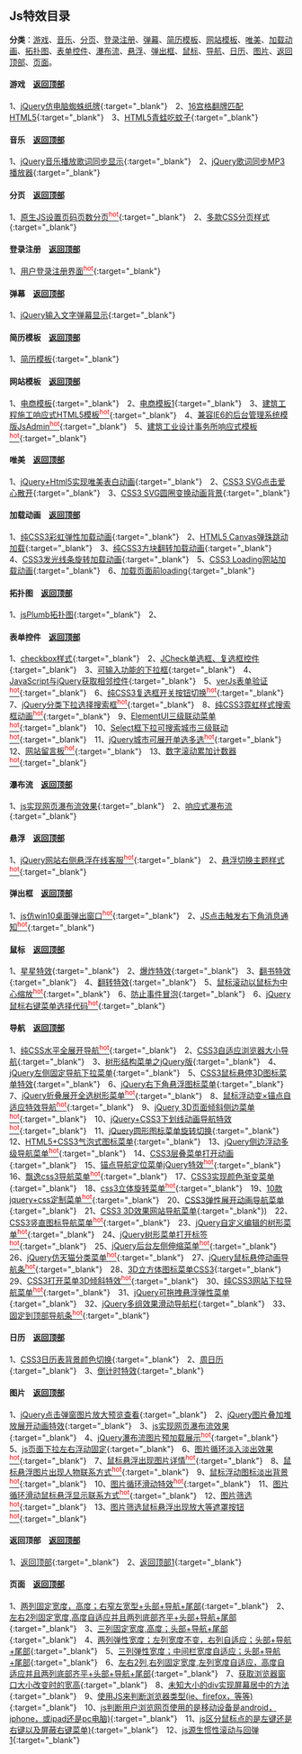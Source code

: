 ## <label id="top">Js特效目录</label>
**分类**：[游戏](#game)、[音乐](#songs)、[分页](#pagination)、[登录注册](#login)、[弹幕](#barrage)、[简历模板](#resume)、[网站模板](#webside)、[唯美](#confession)、[加载动画](#loading)、[拓扑图](#topodemo)、[表单控件](#form)、[瀑布流](#waterfalls)、[悬浮](#suspension)、[弹出框](#message)、[鼠标](#mouse)、[导航](#navigation)、[日历](#calendar)、[图片](#image)、[返回顶部](#totop)、[页面](#page)。
#### <label id="game">游戏</label>&emsp;[返回顶部](#top)
1、[jQuery仿电脑蜘蛛纸牌](https://stern188.github.io/js_effects/game/index.html){:target="_blank"}&emsp;2、[16宫格翻牌匹配HTML5](https://stern188.github.io/js_effects/game1/index.html){:target="_blank"}&emsp;3、[HTML5青蛙吃蚊子](https://stern188.github.io/js_effects/game2/index.html){:target="_blank"}
#### <label id="songs">音乐</label>&emsp;[返回顶部](#top)
1、[jQuery音乐播放歌词同步显示](https://stern188.github.io/js_effects/songs/index.html){:target="_blank"}&emsp;2、[jQuery歌词同步MP3播放器](https://stern188.github.io/js_effects/songs1/index.html){:target="_blank"}
#### <label id="pagination">分页</label>&emsp;[返回顶部](#top)
1、[原生JS设置页码页数分页<sup style="color:red;">hot</sup>](https://stern188.github.io/js_effects/pagination/index.html){:target="_blank"}&emsp;2、[多款CSS分页样式](https://stern188.github.io/js_effects/pagination1/index.html){:target="_blank"}
#### <label id="login">登录注册</label>&emsp;[返回顶部](#top)
1、[用户登录注册界面<sup style="color:red;">hot</sup>](https://stern188.github.io/js_effects/login/index.html){:target="_blank"}
#### <label id="barrage">弹幕</label>&emsp;[返回顶部](#top)
1、[jQuery输入文字弹幕显示](https://stern188.github.io/js_effects/barrage/index.html){:target="_blank"}
#### <label id="resume">简历模板</label>&emsp;[返回顶部](#top)
1、[简历模板](https://stern188.github.io/js_effects/resume/index.html){:target="_blank"}
#### <label id="webside">网站模板</label>&emsp;[返回顶部](#top)
1、[电商模板](https://stern188.github.io/js_effects/webside/index.html){:target="_blank"}&emsp;2、[电商模板1](https://stern188.github.io/js_effects/webside1/index.html){:target="_blank"}&emsp;3、[建筑工程施工响应式HTML5模板<sup style="color:red;">hot</sup>](https://stern188.github.io/js_effects/webside2/index.html){:target="_blank"}&emsp;4、[兼容IE6的后台管理系统模版JsAdmin<sup style="color:red;">hot</sup>](https://stern188.github.io/js_effects/webside3/index.html){:target="_blank"}&emsp;5、[建筑工业设计事务所响应式模板<sup style="color:red;">hot</sup>](https://stern188.github.io/js_effects/webside4/index.html){:target="_blank"}
#### <label id="confession">唯美</label>&emsp;[返回顶部](#top)
1、[jQuery+Html5实现唯美表白动画](https://stern188.github.io/js_effects/confession/index.html){:target="_blank"}&emsp;2、[CSS3 SVG点击爱心散开](https://stern188.github.io/js_effects/confession1/index.html){:target="_blank"}&emsp;3、[CSS3 SVG圆圈变换动画背景](https://stern188.github.io/js_effects/confession2/index.html){:target="_blank"}
#### <label id="loading">加载动画</label>&emsp;[返回顶部](#top)
1、[纯CSS3彩虹弹性加载动画](https://stern188.github.io/js_effects/loading/index.html){:target="_blank"}&emsp;2、[HTML5 Canvas弹珠跳动加载](https://stern188.github.io/js_effects/loading1/index.html){:target="_blank"}&emsp;3、[纯CSS3方块翻转加载动画](https://stern188.github.io/js_effects/loading2/index.html){:target="_blank"}&emsp;4、[CSS3发光线条旋转加载动画](https://stern188.github.io/js_effects/loading3/index.html){:target="_blank"}&emsp;5、[CSS3 Loading网站加载动画](https://stern188.github.io/js_effects/loading4/index.html){:target="_blank"}&emsp;6、[加载页面前loading](https://stern188.github.io/js_effects/loading5/index.html){:target="_blank"}
#### <label id="topodemo">拓扑图</label>&emsp;[返回顶部](#top)
1、[jsPlumb拓扑图](https://stern188.github.io/js_effects/topology/topodemo/index.html){:target="_blank"}&emsp;2、
#### <label id="form">表单控件</label>&emsp;[返回顶部](#top)
1、[checkbox样式](https://stern188.github.io/js_effects/form/index.html){:target="_blank"}&emsp;2、[JCheck单选框、复选框控件](https://stern188.github.io/js_effects/form1/index.html){:target="_blank"}&emsp;3、[可输入功能的下拉框](https://stern188.github.io/js_effects/form2/index.html){:target="_blank"}&emsp;4、[JavaScript与jQuery获取相邻控件](https://stern188.github.io/js_effects/form3/index.html){:target="_blank"}&emsp;5、[verJs表单验证<sup style="color:red;">hot</sup>](https://stern188.github.io/js_effects/form4/index.html){:target="_blank"}&emsp;6、[纯CSS3复选框开关按钮切换<sup style="color:red;">hot</sup>](https://stern188.github.io/js_effects/form5/index.html){:target="_blank"}&emsp;7、[jQuery分类下拉选择搜索框<sup style="color:red;">hot</sup>](https://stern188.github.io/js_effects/form6/index.html){:target="_blank"}&emsp;8、[纯CSS3霓虹样式搜索框动画<sup style="color:red;">hot</sup>](https://stern188.github.io/js_effects/form7/index.html){:target="_blank"}&emsp;9、[ElementUI三级联动菜单<sup style="color:red;">hot</sup>](https://stern188.github.io/js_effects/form8/index.html){:target="_blank"}&emsp;10、[Select框下拉可搜索城市三级联动<sup style="color:red;">hot</sup>](https://stern188.github.io/js_effects/form9/index.html){:target="_blank"}&emsp;11、[jQuery城市可展开单选多选<sup style="color:red;">hot</sup>](https://stern188.github.io/js_effects/form10/index.html){:target="_blank"}&emsp;12、[网站留言板<sup style="color:red;">hot</sup>](https://stern188.github.io/js_effects/form11/index.html){:target="_blank"}&emsp;13、[数字滚动累加计数器<sup style="color:red;">hot</sup>](https://stern188.github.io/js_effects/form12/index.html){:target="_blank"}
#### <label id="waterfalls">瀑布流</label>&emsp;[返回顶部](#top)
1、[js实现网页瀑布流效果](https://stern188.github.io/js_effects/waterfalls/index.html){:target="_blank"}&emsp;2、[响应式瀑布流](https://stern188.github.io/js_effects/waterfalls1/index.html){:target="_blank"}
#### <label id="suspension">悬浮</label>&emsp;[返回顶部](#top)
1、[jQuery网站右侧悬浮在线客服<sup style="color:red;">hot</sup>](https://stern188.github.io/js_effects/suspension/index.html){:target="_blank"}&emsp;2、[悬浮切换主题样式<sup style="color:red;">hot</sup>](https://stern188.github.io/js_effects/suspension1/index.html){:target="_blank"}
#### <label id="message">弹出框</label>&emsp;[返回顶部](#top)
1、[js仿win10桌面弹出窗口<sup style="color:red;">hot</sup>](https://stern188.github.io/js_effects/message/index.html){:target="_blank"}&emsp;2、[JS点击触发右下角消息通知<sup style="color:red;">hot</sup>](https://stern188.github.io/js_effects/message1/index.html){:target="_blank"}
#### <label id="mouse">鼠标</label>&emsp;[返回顶部](#top)
1、[星星特效](https://stern188.github.io/js_effects/mouse/index.html){:target="_blank"}&emsp;2、[爆炸特效](https://stern188.github.io/js_effects/mouse1/index.html){:target="_blank"}&emsp;3、[翻书特效](https://stern188.github.io/js_effects/mouse2/index.html){:target="_blank"}&emsp;4、[翻转特效](https://stern188.github.io/js_effects/mouse3/index.html){:target="_blank"}&emsp;5、[鼠标滚动以鼠标为中心缩放<sup style="color:red;">hot</sup>](https://stern188.github.io/js_effects/mouse4/index.html){:target="_blank"}&emsp;6、[防止事件冒泡](https://stern188.github.io/js_effects/mouse5/index.html){:target="_blank"}&emsp;6、[jQuery鼠标右键菜单选择代码<sup style="color:red;">hot</sup>](https://stern188.github.io/js_effects/mouse6/index.html){:target="_blank"}
#### <label id="navigation">导航</label>&emsp;[返回顶部](#top)
1、[纯CSS水平全展开导航<sup style="color:red;">hot</sup>](https://stern188.github.io/js_effects/navigation/index.html){:target="_blank"}&emsp;2、[CSS3自适应浏览器大小导航](https://stern188.github.io/js_effects/navigation1/index.html){:target="_blank"}&emsp;3、[树形结构菜单之jQuery版](https://stern188.github.io/js_effects/navigation2/index.html){:target="_blank"}&emsp;4、[jQuery左侧固定导航下拉菜单](https://stern188.github.io/js_effects/navigation3/index.html){:target="_blank"}&emsp;5、[CSS3鼠标悬停3D图标菜单特效](https://stern188.github.io/js_effects/navigation4/index.html){:target="_blank"}&emsp;6、[jQuery右下角悬浮图标菜单](https://stern188.github.io/js_effects/navigation5/index.html){:target="_blank"}&emsp;7、[jQuery折叠展开全选树形菜单<sup style="color:red;">hot</sup>](https://stern188.github.io/js_effects/navigation6/index.html){:target="_blank"}&emsp;8、[鼠标浮动变×锚点自适应特效导航<sup style="color:red;">hot</sup>](https://stern188.github.io/js_effects/navigation7/index.html){:target="_blank"}&emsp;9、[jQuery 3D页面倾斜侧边菜单<sup style="color:red;">hot</sup>](https://stern188.github.io/js_effects/navigation8/index.html){:target="_blank"}&emsp;10、[jQuery+CSS3下划线动画导航特效<sup style="color:red;">hot</sup>](https://stern188.github.io/js_effects/navigation9/index.html){:target="_blank"}&emsp;11、[jQuery圆形图标菜单旋转切换](https://stern188.github.io/js_effects/navigation10/index.html){:target="_blank"}&emsp;12、[HTML5+CSS3气泡式图标菜单](https://stern188.github.io/js_effects/navigation11/index.html){:target="_blank"}&emsp;13、[jQuery侧边浮动多级导航菜单<sup style="color:red;">hot</sup>](https://stern188.github.io/js_effects/navigation12/index.html){:target="_blank"}&emsp;14、[CSS3层叠菜单打开动画](https://stern188.github.io/js_effects/navigation13/index.html){:target="_blank"}&emsp;15、[锚点导航定位菜单jQuery特效<sup style="color:red;">hot</sup>](https://stern188.github.io/js_effects/navigation14/index.html){:target="_blank"}&emsp;16、[飘逸css3导航菜单<sup style="color:red;">hot</sup>](https://stern188.github.io/js_effects/navigation15/index.html){:target="_blank"}&emsp;17、[CSS3实现颜色渐变菜单](https://stern188.github.io/js_effects/navigation16/index.html){:target="_blank"}&emsp;18、[css3立体旋转菜单<sup style="color:red;">hot</sup>](https://stern188.github.io/js_effects/navigation17/index.html){:target="_blank"}&emsp;19、[10款jquery+css定制菜单<sup style="color:red;">hot</sup>](https://stern188.github.io/js_effects/navigation18/index.html){:target="_blank"}&emsp;20、[CSS3弹性展开动画导航菜单](https://stern188.github.io/js_effects/navigation19/index.html){:target="_blank"}&emsp;21、[CSS3 3D效果网站导航菜单](https://stern188.github.io/js_effects/navigation20/index.html){:target="_blank"})&emsp;22、[CSS3竖直图标导航菜单<sup style="color:red;">hot</sup>](https://stern188.github.io/js_effects/navigation21/index.html){:target="_blank"}&emsp;23、[jQuery自定义编辑的树形菜单<sup style="color:red;">hot</sup>](https://stern188.github.io/js_effects/navigation22/index.html){:target="_blank"}&emsp;24、[jQuery树形菜单打开标签<sup style="color:red;">hot</sup>](https://stern188.github.io/js_effects/navigation23/index.html){:target="_blank"}&emsp;25、[jQuery后台左侧伸缩菜单<sup style="color:red;">hot</sup>](https://stern188.github.io/js_effects/navigation24/index.html){:target="_blank"}&emsp;26、[jQuery仿天猫分类菜单<sup style="color:red;">hot</sup>](https://stern188.github.io/js_effects/navigation25/index.html){:target="_blank"}&emsp;27、[jQuery鼠标悬停动画导航条<sup style="color:red;">hot</sup>](https://stern188.github.io/js_effects/navigation26/index.html){:target="_blank"}&emsp;28、[3D立方体图标菜单CSS3](https://stern188.github.io/js_effects/navigation27/index.html){:target="_blank"}&emsp;29、[CSS3打开菜单3D倾斜特效<sup style="color:red;">hot</sup>](https://stern188.github.io/js_effects/navigation28/index.html){:target="_blank"}&emsp;30、[纯CSS3网站下拉导航菜单<sup style="color:red;">hot</sup>](https://stern188.github.io/js_effects/navigation29/index.html){:target="_blank"}&emsp;31、[jQuery可拖拽悬浮弹性菜单](https://stern188.github.io/js_effects/navigation30/index.html){:target="_blank"}&emsp;32、[jQuery多组效果滑动导航栏](https://stern188.github.io/js_effects/navigation31/index.html){:target="_blank"}&emsp;33、[固定到顶部导航条<sup style="color:red;">hot</sup>](https://stern188.github.io/js_effects/navigation32/index.html){:target="_blank"}
#### <label id="calendar">日历</label>&emsp;[返回顶部](#top)
1、[CSS3日历表背景颜色切换](https://stern188.github.io/js_effects/time/index.html){:target="_blank"}&emsp;2、[周日历](https://stern188.github.io/js_effects/time1/index.html){:target="_blank"}&emsp;3、[倒计时特效](https://stern188.github.io/js_effects/time2/index.html){:target="_blank"}
#### <label id="image">图片</label>&emsp;[返回顶部](#top)
1、[jQuery点击弹窗图片放大预览查看](https://stern188.github.io/js_effects/image/index.html){:target="_blank"}&emsp;2、[jQuery图片叠加堆放展开动画特效](https://stern188.github.io/js_effects/image1/index.html){:target="_blank"}&emsp;3、[js实现网页瀑布流效果](https://stern188.github.io/js_effects/waterfalls/index.html){:target="_blank"}&emsp;4、[jQuery瀑布流图片预加载展示<sup style="color:red;">hot</sup>](https://stern188.github.io/js_effects/image2/index.html){:target="_blank"}&emsp;5、[js页面下拉左右浮动固定](https://stern188.github.io/js_effects/image3/index.html){:target="_blank"}&emsp;6、[图片循环淡入淡出效果<sup style="color:red;">hot</sup>](https://stern188.github.io/js_effects/image4/index.html){:target="_blank"}&emsp;7、[鼠标悬浮出现图片详情<sup style="color:red;">hot</sup>](https://stern188.github.io/js_effects/image5/index.html){:target="_blank"}&emsp;8、[鼠标悬浮图片出现人物联系方式<sup style="color:red;">hot</sup>](https://stern188.github.io/js_effects/image6/index.html){:target="_blank"}&emsp;9、[鼠标浮动图标淡出背景<sup style="color:red;">hot</sup>](https://stern188.github.io/js_effects/image7/index.html){:target="_blank"}&emsp;10、[图片循环滑动特效<sup style="color:red;">hot</sup>](https://stern188.github.io/js_effects/image8/index.html){:target="_blank"}&emsp;11、[图片循环滑动鼠标悬浮显示联系方式<sup style="color:red;">hot</sup>](https://stern188.github.io/js_effects/image9/index.html){:target="_blank"}&emsp;12、[图片筛选<sup style="color:red;">hot</sup>](https://stern188.github.io/js_effects/image10/index.html){:target="_blank"}&emsp;13、[图片筛选鼠标悬浮出现放大等遮罩按钮<sup style="color:red;">hot</sup>](https://stern188.github.io/js_effects/image11/index.html){:target="_blank"}
#### <label id="totop">返回顶部</label>&emsp;[返回顶部](#top)
1、[返回顶部](https://stern188.github.io/js_effects/top/index.html){:target="_blank"}&emsp;2、[返回顶部1](https://stern188.github.io/js_effects/top1/index.html){:target="_blank"}
#### <label id="page">页面</label>&emsp;[返回顶部](#top)
1、[两列固定宽度，高度；右窄左宽型+头部+导航+尾部](https://stern188.github.io/js_effects/page/index.html){:target="_blank"}&emsp;2、[左右2列固定宽度,高度自适应并且两列底部齐平+头部+导航+尾部](https://stern188.github.io/js_effects/page1/index.html){:target="_blank"}&emsp;3、[三列固定宽度,高度；头部+导航+尾部](https://stern188.github.io/js_effects/page2/index.html){:target="_blank"}&emsp;4、[两列弹性宽度；左列宽度不变，右列自适应；头部+导航+尾部](https://stern188.github.io/js_effects/page3/index.html){:target="_blank"}&emsp;5、[三列弹性宽度；中间栏宽度自适应；头部+导航+尾部](https://stern188.github.io/js_effects/page4/index.html){:target="_blank"}&emsp;6、[左右2列,右列固定宽度,左列宽度自适应，高度自适应并且两列底部齐平+头部+导航+尾部](https://stern188.github.io/js_effects/page5/index.html){:target="_blank"}&emsp;7、[获取浏览器窗口大小改变时的宽高](https://stern188.github.io/js_effects/page6/index.html){:target="_blank"}&emsp;8、[未知大小的div实现屏幕居中的方法](https://stern188.github.io/js_effects/page7/index.html){:target="_blank"}&emsp;9、[使用JS来判断浏览器类型(ie、firefox，等等)](https://stern188.github.io/js_effects/page8/index.html){:target="_blank"}&emsp;10、[js判断用户浏览网页使用的是移动设备是android，iphone，或ipad还是pc电脑)](https://stern188.github.io/js_effects/page9/index.html){:target="_blank"}&emsp;11、[js区分鼠标点的是左键还是右键以及屏蔽右键菜单)](https://stern188.github.io/js_effects/page10/index.html){:target="_blank"}&emsp;12、[js源生惯性滚动与回弹1](https://stern188.github.io/js_effects/page11/index.html){:target="_blank"}